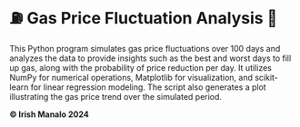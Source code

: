 # ⛽ Gas Price Fluctuation Analysis 🤔

This Python program simulates gas price fluctuations over 100 days and analyzes the data to provide insights such as the best and worst days to fill up gas, along with the probability of price reduction per day. It utilizes NumPy for numerical operations, Matplotlib for visualization, and scikit-learn for linear regression modeling. The script also generates a plot illustrating the gas price trend over the simulated period.

<b> © Irish Manalo 2024 

